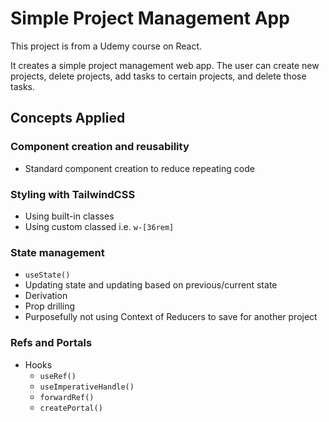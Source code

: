 # Simple Project Management App

This project is from a Udemy course on React.

It creates a simple project management web app.
The user can create new projects, delete projects, add tasks to certain projects, and delete those tasks.

## Concepts Applied

### Component creation and reusability

- Standard component creation to reduce repeating code

### Styling with TailwindCSS

- Using built-in classes
- Using custom classed i.e. `w-[36rem]`

### State management

- `useState()`
- Updating state and updating based on previous/current state
- Derivation
- Prop drilling
- Purposefully not using Context of Reducers to save for another project

### Refs and Portals

- Hooks
  - `useRef()`
  - `useImperativeHandle()`
  - `forwardRef()`
  - `createPortal()`
